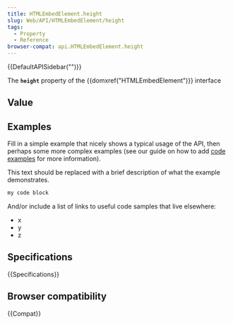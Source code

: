 ```yaml
---
title: HTMLEmbedElement.height
slug: Web/API/HTMLEmbedElement/height
tags:
  - Property
  - Reference
browser-compat: api.HTMLEmbedElement.height
---
```

{{DefaultAPISidebar("")}}

The **`height`** property of the {{domxref("HTMLEmbedElement")}} interface 

## Value



## Examples

Fill in a simple example that nicely shows a typical usage of the API, then perhaps some more complex examples (see our guide on how to add [code examples](/en-US/docs/MDN/Contribute/Structures/Code_examples) for more information).

This text should be replaced with a brief description of what the example demonstrates.

```js
my code block
```

And/or include a list of links to useful code samples that live elsewhere:

*   x
*   y
*   z

## Specifications

{{Specifications}}

## Browser compatibility

{{Compat}}


